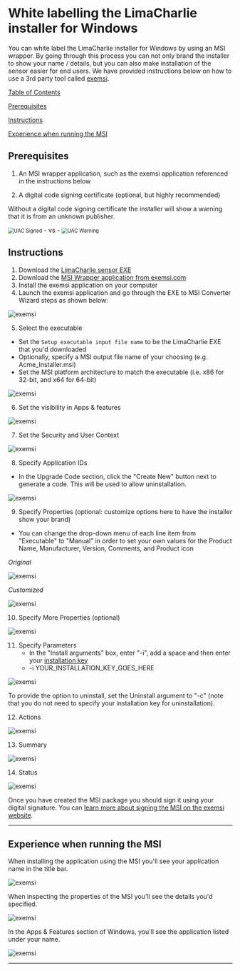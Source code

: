 # White labelling the LimaCharlie installer for Windows

You can white label the LimaCharlie installer for Windows by using an MSI wrapper.  By going through this process you can not only brand the installer to show your name / details, but you can also make installation of the sensor easier for end users.  We have provided instructions below on how to use a 3rd party tool called [exemsi](exemsi.com).



<u>Table of Contents</u>

[Prerequisites](#Prerequisites)

[Instructions](#Instructions)

[Experience when running the MSI](#Experience)




<a name="Prerequisites"></a>
## Prerequisites

1.  An MSI wrapper application, such as the exemsi application referenced in the instructions below

2. A digital code signing certificate  (optional, but highly recommended)



Without a digital code signing certificate the installer will show a warning that it is from an unknown publisher.

<img src="https://storage.googleapis.com/limacharlie-io/doc/white-label/exemsi-instructions/uac-signed.png" alt="UAC Signed" style="zoom:80%;" /> - vs - <img src="https://storage.googleapis.com/limacharlie-io/doc/white-label/exemsi-instructions/uac-warning.png" alt="UAC Warning" style="zoom:80%;" />



<a name="Instructions"></a>
## Instructions

1. Download the [LimaCharlie sensor EXE](https://app.limacharlie.io/get/windows/64)
2. Download the [MSI Wrapper application from exemsi.com](https://exemsi.com)
3. Install the exemsi application on your computer
4. Launch the exemsi application and go through the EXE to MSI Converter Wizard steps as shown below:

<img src="https://storage.googleapis.com/limacharlie-io/doc/white-label/exemsi-instructions/MSI_Wrapper_-_1_-_First_screen_after_launch.png" alt="exemsi" style="zoom:100%;" />



5. Select the executable

- Set the `Setup executable input file name` to be the LimaCharlie EXE that you'd downloaded
- Optionally, specify a MSI output file name of your choosing (e.g. Acme_Installer.msi)
- Set the MSI platform architecture to match the executable (i.e. x86 for 32-bit, and x64 for 64-bit)

<img src="https://storage.googleapis.com/limacharlie-io/doc/white-label/exemsi-instructions/MSI_Wrapper_-_2_-__Select_the_executable.png" alt="exemsi" style="zoom:100%;" />



6. Set the visibility in Apps & features

<img src="https://storage.googleapis.com/limacharlie-io/doc/white-label/exemsi-instructions/MSI_Wrapper_-_3_-_Visibility_in_Apps_&_features.png" alt="exemsi" style="zoom:100%;" />



7. Set the Security and User Context

<img src="https://storage.googleapis.com/limacharlie-io/doc/white-label/exemsi-instructions/MSI_Wrapper_-_4_-_Security_and_User_Context.png" alt="exemsi" style="zoom:100%;" />



8. Specify Application IDs

- In the Upgrade Code section, click the "Create New" button next to generate a code.  This will be used to allow uninstallation.

<img src="https://storage.googleapis.com/limacharlie-io/doc/white-label/exemsi-instructions/MSI_Wrapper_-_5_-_Application_Ids.png" alt="exemsi" style="zoom:100%;" />



9. Specify Properties (optional: customize options here to have the installer show your brand)

- You can change the drop-down menu of each line item from "Executable" to "Manual" in order to set your own values for the Product Name, Manufacturer, Version, Comments, and Product icon

*Original*

<img src="https://storage.googleapis.com/limacharlie-io/doc/white-label/exemsi-instructions/MSI_Wrapper_-_6a_-_Properties_-_Defaults.png" alt="exemsi" style="zoom:100%;" />



*Customized*

<img src="https://storage.googleapis.com/limacharlie-io/doc/white-label/exemsi-instructions/MSI_Wrapper_-_6b_-_Properties_-_Customized.png" alt="exemsi" style="zoom:100%;" />



10. Specify More Properties (optional)

<img src="https://storage.googleapis.com/limacharlie-io/doc/white-label/exemsi-instructions/MSI_Wrapper_-_7_-_More_properties.png" alt="exemsi" style="zoom:100%;" />



11. Specify Parameters
    - In the "Install arguments" box, enter "-i", add a space and then enter your [installation key](https://doc.limacharlie.io/docs/documentation/docs/manage_keys.md)
    - -i YOUR_INSTALLATION_KEY_GOES_HERE

<img src="https://storage.googleapis.com/limacharlie-io/doc/white-label/exemsi-instructions/MSI_Wrapper_-_8b_-_Parameters_-_filled.png" alt="exemsi" style="zoom:100%;" />



To provide the option to uninstall, set the Uninstall argument to "-c" (note that you do not need to specify your installation key for uninstallation).



12. Actions

<img src="https://storage.googleapis.com/limacharlie-io/doc/white-label/exemsi-instructions/MSI_Wrapper_-_9_-_Actions.png" alt="exemsi" style="zoom:100%;" />



13. Summary

<img src="https://storage.googleapis.com/limacharlie-io/doc/white-label/exemsi-instructions/MSI_Wrapper_-_10_-_Summary.png" alt="exemsi" style="zoom:100%;" />



14. Status

<img src="https://storage.googleapis.com/limacharlie-io/doc/white-label/exemsi-instructions/MSI_Wrapper_-_11_-_Status.png" alt="exemsi" style="zoom:100%;" />


Once you have created the MSI package you should sign it using your digital signature.  You can [learn more about signing the MSI on the exemsi website](https://www.exemsi.com/documentation/sign-your-msi/).

***


<a name="Experience"></a>
## Experience when running the MSI

When installing the application using the MSI you'll see your application name in the title bar.

<img src="https://storage.googleapis.com/limacharlie-io/doc/white-label/exemsi-instructions/MSI_Installation.png" alt="exemsi" style="zoom:100%;" />



When inspecting the properties of the MSI you'll see the details you'd specified.

<img src="https://storage.googleapis.com/limacharlie-io/doc/white-label/exemsi-instructions/Created_MSI_Properties-Details.png" alt="exemsi" style="zoom:100%;" />



In the Apps & Features section of Windows, you'll see the application listed under your name.

<img src="https://storage.googleapis.com/limacharlie-io/doc/white-label/exemsi-instructions/Shown_in_Control_Panel_-_Apps_and_Features.png" alt="exemsi" style="zoom:100%;" />

***
